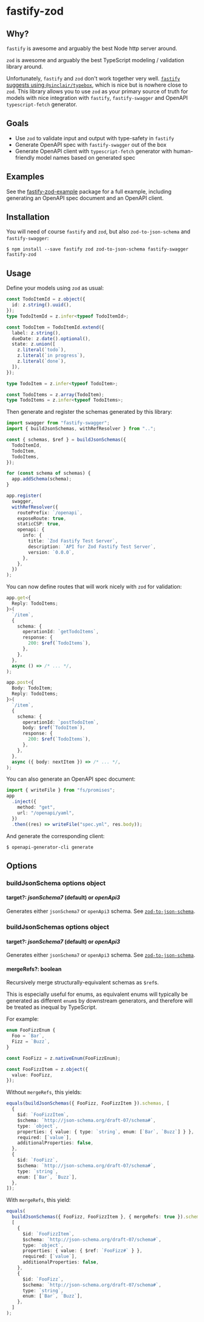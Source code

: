 # fastify-zod

## Why?

`fastify` is awesome and arguably the best Node http server around.

`zod` is awesome and arguably the best TypeScript modeling / validation library around.

Unfortunately, `fastify` and `zod` don't work together very well. [`fastify` suggests using `@sinclair/typebox`](https://www.fastify.io/docs/latest/TypeScript/#typebox), which is nice but is nowhere close to `zod`. This library allows you to use `zod` as your primary source of truth for models with nice integration with `fastify`, `fastify-swagger` and OpenAPI `typescript-fetch` generator.

## Goals

- Use `zod` to validate input and output with type-safety in `fastify`
- Generate OpenAPI spec with `fastify-swagger` out of the box
- Generate OpenAPI client with `typescript-fetch` generator with human-friendly model names based on generated spec

## Examples

See the [fastify-zod-example](./fastify-zod-example) package for a full example, including generating an OpenAPI spec document and an OpenAPI client.

## Installation

You will need of course `fastify` and `zod`, but also `zod-to-json-schema` and `fastify-swagger`:

```
$ npm install --save fastify zod zod-to-json-schema fastify-swagger fastify-zod
```

## Usage

Define your models using `zod` as usual:

```ts
const TodoItemId = z.object({
  id: z.string().uuid(),
});
type TodoItemId = z.infer<typeof TodoItemId>;

const TodoItem = TodoItemId.extend({
  label: z.string(),
  dueDate: z.date().optional(),
  state: z.union([
    z.literal(`todo`),
    z.literal(`in progress`),
    z.literal(`done`),
  ]),
});

type TodoItem = z.infer<typeof TodoItem>;

const TodoItems = z.array(TodoItem);
type TodoItems = z.infer<typeof TodoItems>;
```

Then generate and register the schemas generated by this library:

```ts
import swagger from "fastify-swagger";
import { buildJsonSchemas, withRefResolver } from "..";

const { schemas, $ref } = buildJsonSchemas({
  TodoItemId,
  TodoItem,
  TodoItems,
});

for (const schema of schemas) {
  app.addSchema(schema);
}

app.register(
  swagger,
  withRefResolver({
    routePrefix: `/openapi`,
    exposeRoute: true,
    staticCSP: true,
    openapi: {
      info: {
        title: `Zod Fastify Test Server`,
        description: `API for Zod Fastify Test Server`,
        version: `0.0.0`,
      },
    },
  })
);
```

You can now define routes that will work nicely with `zod` for validation:

```ts
app.get<{
  Reply: TodoItems;
}>(
  `/item`,
  {
    schema: {
      operationId: `getTodoItems`,
      response: {
        200: $ref(`TodoItems`),
      },
    },
  },
  async () => /* ... */,
);

app.post<{
  Body: TodoItem;
  Reply: TodoItems;
}>(
  `/item`,
  {
    schema: {
      operationId: `postTodoItem`,
      body: $ref(`TodoItem`),
      response: {
        200: $ref(`TodoItems`),
      },
    },
  },
  async ({ body: nextItem }) => /* ... */,
);
```

You can also generate an OpenAPI spec document:

```ts
import { writeFile } from "fs/promises";
app
  .inject({
    method: "get",
    url: "/openapi/yaml",
  })
  .then((res) => writeFile("spec.yml", res.body));
```

And generate the corresponding client:

```
$ openapi-generator-cli generate
```

## Options

### buildJsonSchema options object

#### **target**?: _jsonSchema7_ (default) or _openApi3_

Generates either `jsonSchema7` or `openApi3` schema. See [`zod-to-json-schema`](https://github.com/StefanTerdell/zod-to-json-schema#options-object).

### buildJsonSchemas options object

#### **target**?: _jsonSchema7_ (default) or _openApi3_

Generates either `jsonSchema7` or `openApi3` schema. See [`zod-to-json-schema`](https://github.com/StefanTerdell/zod-to-json-schema#options-object).

#### mergeRefs?: boolean

Recursively merge structurally-equivalent schemas as `$ref`s.

This is especially useful for enums, as equivalent enums will typically be generated as different `enum`s by downstream generators, and therefore will be treated as inequal by TypeScript.

For example:

```ts
enum FooFizzEnum {
  Foo = `Bar`,
  Fizz = `Buzz`,
}

const FooFizz = z.nativeEnum(FooFizzEnum);

const FooFizzItem = z.object({
  value: FooFizz,
});
```

Without `mergeRefs`, this yields:

```ts
equals(buildJsonSchemas({ FooFizz, FooFizzItem }).schemas, [
  {
    $id: `FooFizzItem`,
    $schema: `http://json-schema.org/draft-07/schema#`,
    type: `object`,
    properties: { value: { type: `string`, enum: [`Bar`, `Buzz`] } },
    required: [`value`],
    additionalProperties: false,
  },
  {
    $id: `FooFizz`,
    $schema: `http://json-schema.org/draft-07/schema#`,
    type: `string`,
    enum: [`Bar`, `Buzz`],
  },
]);
```

With `mergeRefs`, this yield:

```ts
equals(
  buildJsonSchemas({ FooFizz, FooFizzItem }, { mergeRefs: true }).schemas,
  [
    {
      $id: `FooFizzItem`,
      $schema: `http://json-schema.org/draft-07/schema#`,
      type: `object`,
      properties: { value: { $ref: `FooFizz#` } },
      required: [`value`],
      additionalProperties: false,
    },
    {
      $id: `FooFizz`,
      $schema: `http://json-schema.org/draft-07/schema#`,
      type: `string`,
      enum: [`Bar`, `Buzz`],
    },
  ]
);
```
